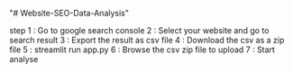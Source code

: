 "# Website-SEO-Data-Analysis" 

step 1 : Go to google search console
2 : Select your website and go to search result
3 : Export the result as csv file
4 : Download the csv as a zip file
5 : streamlit run app.py
6 : Browse the csv zip file to upload
7 : Start analyse
